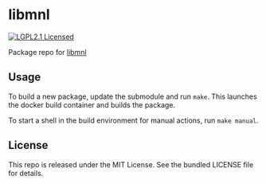 libmnl
==========

[![LGPL2.1 Licensed](http://img.shields.io/badge/license-LGPL2.1-green.svg)](https://tldrlegal.com/license/gnu-lesser-general-public-license-v2.1-(lgpl-2.1))

Package repo for [libmnl](http://www.netfilter.org/projects/libmnl/index.html)

## Usage

To build a new package, update the submodule and run `make`. This launches the docker build container and builds the package.

To start a shell in the build environment for manual actions, run `make manual`.

## License

This repo is released under the MIT License. See the bundled LICENSE file for details.

